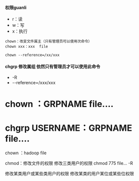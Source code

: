 
#### 权限guanli
* r：读
* w：写
* x：执行

```shell
chown：改变文件属主（只有管理员可以使用次命令）
chown xxx：xxx  file 

chown --reference=/xx/xxx
```

#### chgrp     修改属组        依然只有管理员才可以使用此命令
* -R
* --reference=/xxx/xxx      

# chown ：GRPNAME  file....

# chgrp USERNAME：GRPNAME file....

chown ：hadoop  file            

chmod：修改文件的权限
修改三类用户的权限
    chmod 775 file...
            -R
            
修改某类用户或某些类用户的权限
修改某类的用户某位或某些位权限